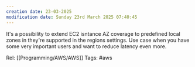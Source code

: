 ```yaml
---
creation date: 23-03-2025
modification date: Sunday 23rd March 2025 07:40:45
---
```

It's a possibility to extend EC2 isntance AZ coverage to predefined local zones in they're supported in the regions settings.
Use case when you have some very important users and want to reduce latency even more.


Rel: [[Programming/AWS/AWS]]
Tags: #aws
